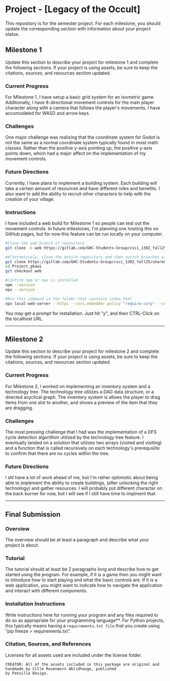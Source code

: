 # Project - [Legacy of the Occult]

This repository is for the semester project. For each milestone, you should update the corresponding
section with information about your project status. 

## Milestone 1

Update this section to describe your project for milestone 1 and complete the following sections. If your project is
using assets, be sure to keep the citations, sources, and resources section updated.

### Current Progress

For Milestone 1, I have setup a basic grid system for an isometric game. Additionally, I have 8-directional movement controls
for the main player character along with a camera that follows the player's movements. I have accomodated for WASD and arrow
keys.

### Challenges

One major challenge was realizing that the coordinate system for Godot is not the same as a normal coordinate system typically
found in most math classes. Rather than the positive y-axis pointing up, the positive y-axis points down, which had a major affect
on the implementation of my movement controls.

### Future Directions

Currently, I have plans to implement a building system. Each building will take a certain amount of resources and have different
roles and benefits. I also want to add the ability to recruit other characters to help with the creation of your village.

### Instructions

I have included a web build for Milestone 1 so people can test out the movement controls. In future milestones, I'm planning one
hosting this on GitHub pages, but for now this feature can be run locally on your computer.

```bash
#Clone the web branch of repository
git clone -b web https://gitlab.com/GHC-Students-Group/csci_1302_fall25/shared/gkawi/Project_gkawi.gitlab

#Alternatively, clone the entire repository and then switch branches afterwards
git clone https://gitlab.com/GHC-Students-Group/csci_1302_fall25/shared/gkawi/Project_gkawi.gitlab
cd Project_gkawi
git checkout web

#Confirm npm or npx is installed
npm --version
npx --version

#Run this command in the folder that contains index.html
npx local-web-server --https --cors.embedder-policy "require-corp" --cors.opener-policy "same-origin" --directory "."
```

You may get a prompt for installation. Just hit "y", and then CTRL-Click on the localhost URL.

---

## Milestone 2

Update this section to describe your project for milestone 2 and complete the following sections. If your project is
using assets, be sure to keep the citations, sources, and resources section updated.

### Current Progress

For Milestone 2, I worked on implementing an inventory system and a technology tree. The technology tree utilizes a
DAG data structure, or a directed acyclical graph. The inventory system is allows the player to drag items from one slot
to another, and shows a preview of the item that they are dragging.

### Challenges

The most pressing challenge that I had was the implementation of a DFS cycle detection algorithim utilized by the technology
tree feature. I eventually landed on a solution that utilizes two arrays (visited and visiting) and a function that is called
recursively on each technology's prerequsiite to confirm that there are no cycles within the tree.

### Future Directions

I stil have a lot of work ahead of me, but I'm rather optimistic about being able to implement the ability to create buildings,
(after unlocking the right technology) and gather resources. I will probably put different character on the back burner for now,
but I will see if I still have time to implment that.

---

## Final Submission

### Overview

The overview should be at least a paragraph and describe what your project is about.

### Tutorial

The tutorial should at least be 2 paragraphs long and describe how to get started using the program. For example, if it
is a game then you might want to introduce how to start playing and what the basic controls are. If it is a web
application, you might want to indicate how to navigate the application and interact with different components.

### Installation Instructions

Write instructions here for running your program and any files required to do so as appropriate for your programming
language**. For Python projects, this typically means having a `requirements.txt file` that you create using
“pip freeze > requirements.txt”.

### Citation, Sources, and References

Licenses for all assets used are included under the license folder. 

```
CREATOR: All of the assets included in this package are original and handmade by Cille Rosenøorn Ablidhauge, published
by Penzilla Design.
```
